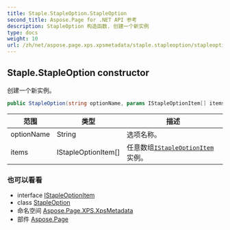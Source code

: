 ```yaml
---
title: Staple.StapleOption.StapleOption
second_title: Aspose.Page for .NET API 参考
description: StapleOption 构造函数. 创建一个新实例
type: docs
weight: 10
url: /zh/net/aspose.page.xps.xpsmetadata/staple.stapleoption/stapleoption/
---
```

## Staple.StapleOption constructor

创建一个新实例。

```csharp
public StapleOption(string optionName, params IStapleOptionItem[] items)
```

| 范围 | 类型 | 描述 |
| --- | --- | --- |
| optionName | String | 选项名称。 |
| items | IStapleOptionItem[] | 任意数组[`IStapleOptionItem`](../../staple.istapleoptionitem/)实例。 |

### 也可以看看

* interface [IStapleOptionItem](../../staple.istapleoptionitem/)
* class [StapleOption](../)
* 命名空间 [Aspose.Page.XPS.XpsMetadata](../../staple.stapleoption/)
* 部件 [Aspose.Page](../../../)


